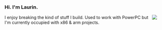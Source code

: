 ### Hi. I'm Laurin.

<img align="right" src="https://64.media.tumblr.com/b7d15d80b97839eb23dc73cc71592078/tumblr_mx54tyaUm01scncwdo1_500.gifv">

I enjoy breaking the kind of stuff I build. Used to work with PowerPC but I'm
currently occupied with x86 & arm projects.

